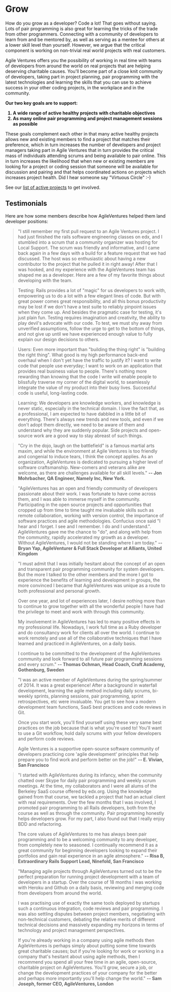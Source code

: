 # Grow

How do you grow as a developer?  Code a lot! That goes without saying. Lots of pair programming is also great for learning the tricks of the trade from other programmers.  Connecting with a community of developers to learn from and be mentored by, as well as serving as a mentee for others at a lower skill level than yourself.  However, we argue that the critical component is working on non-trivial real world projects with real customers. 

Agile Ventures offers you the possibility of working in real time with teams of developers from around the world on real projects that are helping deserving charitable causes.  You'll become part of a close knit community of developers, taking part in project planning, pair programming with the latest technologies and learning the skills that you can use to achieve success in your other coding projects, in the workplace and in the community.

**Our two key goals are to support:**
<strong>
1. A wide range of active healthy projects with charitable objectives
2. As many online pair programming and project management sessions as possible
</strong>

These goals complement each other in that many active healthy projects allows new and existing members to find a project that matches their preference, which in turn increases the number of developers and project managers taking part in Agile Ventures that in turn provides the critical mass of individuals attending scrums and being available to pair online.  This in turn increases the likelihood that when new or existing members are looking for a project or coding session that someone will be available for discussion and pairing and that helps coordinated actions on projects which increases project health.  Did I hear someone say "Virtuous Circle" :-)

See our [list of active projects](http://agileventures.org/projects) to get involved.

## Testimonials

Here are how some members describe how AgileVentures helped them land developer positions:

> "I still remember my first pull request to an Agile Ventures project. I had just finished the rails software engineering classes on edx, and I stumbled into a scrum that a community organizer was hosting for Local Support. The scrum was friendly and informative, and I came back again in a few days with a build for a feature request that we had discussed. The host was so enthusiastic about having a new contributor to the project that he pulled it in right away! After that I was hooked, and my experience with the AgileVentures team has shaped me as a developer. Here are a few of my favorite things about developing with the team.

> Testing: Rails provides a lot of "magic" for us developers to work with, empowering us to do a lot with a few elegant lines of code. But with great power comes great responsibility, and all this bonus productivity may be lost if we don't have a test suite to reliably pinpoint issues when they come up. And besides the pragmatic case for testing, it's just plain fun. Testing requires imagination and creativity, the ability to play devil's advocate with our code. To test, we must shy away from unverified assumptions, follow the urge to get to the bottom of things, and not give up until we have experienced enough value to fully explain our design decisions to others. 

> Users: Even more important than "building the thing right" is "building the right thing". What good is my high performance back-end overhaul when I don't yet have the traffic to justify it? I want to write code that people use everyday; I want to work on an application that provides real business value to people. There's nothing more rewarding than knowing that the code I write will enable people to blissfully traverse my corner of the digital world, to seamlessly integrate the value of my product into their busy lives. Successful code is useful, long-lasting code.

> Learning: We developers are knowledge workers, and knowledge is never static, especially in the technical domain. I love the fact that, as a professional, I am expected to have dabbled in a little bit of everything. There's always new trends and new tools, and even if we don't adopt them directly, we need to be aware of them and understand why they are suddenly popular. Side projects and open-source work are a good way to stay abreast of such things.

> "Cry in the dojo, laugh on the battlefield" is a famous martial arts maxim, and while the environment at Agile Ventures is too friendly and congenial to induce tears, I think the concept applies. As an organization, AgileVentures is dedicated to pursuing a higher level of software craftsmanship. New-comers and veterans alike are welcome, as there are challenges available for all skill levels." **-- Jon Mohrbacher, QA Engineer, Namely Inc, New York.**

> "AgileVentures has an open and friendly community of developers passionate about their work. I was fortunate to have come across them, and I was able to immerse myself in the community. Participating in the open source projects and opportunities that cropped up from time to time taught me invaluable skills such as remote collaboration, working with version control, the importance of software practices and agile methodologies. Confucius once said "I hear and I forget. I see and I remember. I do and I understand.". AgileVentures gave me the chance to "do", and along with help from the community, rapidly accelerated my growth as a developer. Without AgileVentures, I would not be standing where I am today." **-- Bryan Yap, AgileVenturer & Full Stack Developer at Alliants, United Kingdom**

> "I must admit that I was initially hesitant about the concept of an open and transparent pair programming community for system developers. But the more I talked to the other members and the more I got to experience the benefits of learning and development in groups, the more convinced I became that AgileVentures was unique as a route to both professional and personal growth. 
>
> Over one year, and lot of experiences later, I desire nothing more than to continue to grow together with all the wonderful people I have had the privilege to meet and work with through this community.  
> 
> My involvement in AgileVentures has led to many positive effects in my professional life. Nowadays, I work full time as a Ruby developer and do consultancy work for clients all over the world. I continue to work remotely and use all of the collaborative techniques that I have learned and practiced in AgileVentures, on a daily basis. 
>
> I continue to be committed to the development of the AgileVentures community and look forward to all future pair programming sessions and every scrum."  **-- Thomas Ochman, Head Coach, Craft Academy, Gothenburg, Sweden** 

> "I was an active member of AgileVentures during the spring/summer of 2014. It was a great experience! After a background in waterfall development, learning the agile method including daily scrums, bi-weekly sprints, planning sessions, pair programming, sprint retrospectives, etc were invaluable. You get to see how a modern development team functions, SaaS best practices and code reviews in Git.
>
> Once you start work, you'll find yourself using these very same best practices on the job because that is what you're used to! You'll want to use a Git workflow, hold daily scrums with your fellow developers and perform code reviews.
>
> Agile Ventures is a supportive open-source software community of developers practicing core 'agile development' principles that help prepare you to find work and perform better on the job!"  **-- E. Vivian, San Francisco**

> "I started with AgileVentures during its infancy, when the community chatted over Skype for daily pair programming and weekly scrum meetings. At the time, my collaborators and I were all alums of the Berkeley SaaS course offered by edx.org.  Using the knowledge gained from that course, we tackled a project that had an actual client with real requirements. Over the few months that I was involved, I promoted pair programming to all Rails developers, both from the course as well as through the community. Pair programming honestly helps developers grow. For my part, I also found out that I really enjoy BDD and refactoring. 
>
> The core values of AgileVentures to me has always been pair programming and to be a welcoming community to any developer, from completely new to seasoned.  I continually recommend it as a great community for beginning developers looking to expand their portfolios and gain real experience in an agile atmosphere." **-- Risa B, Extraordinary Rails Support Lead, Ninefold, San Francisco**

  
> "Managing agile projects through AgileVentures turned out to be the perfect preparation for running project development with a team of developers in a startup.  Over the course of 18 months I was working with Heroku and Github on a daily basis, reviewing and merging code from developers from around the world.
>
> I was practising use of exactly the same tools deployed by startups such a continuous integration, code reviews and pair programming.  I was also settling disputes between project members, negotiating with non-technical customers, debating the relative merits of different technical decisions and massively expanding my horizons in terms of technology and project management perspectives.
>
> If you're already working in a company using agile methods then AgileVentures is perhaps simply about putting some time towards great charitable causes; but if you're looking for work or working in a company that's hesitant about using agile methods, then I recommend you spend all your free time in an agile, open-source, charitable project on AgileVentures.  You'll grow, secure a job, or change the development practices of your company for the better and perhaps more importantly you'll help change the world."  **-- Sam Joseph, former CEO, AgileVentures, London** 
